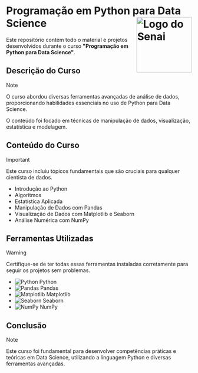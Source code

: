 # Programação em Python para Data Science <img src="https://upload.wikimedia.org/wikipedia/commons/thumb/8/8c/SENAI_S%C3%A3o_Paulo_logo.png/1200px-SENAI_S%C3%A3o_Paulo_logo.png" alt="Logo do Senai" width="150" align="right"/>

Este repositório contém todo o material e projetos desenvolvidos durante o curso **"Programação em Python para Data Science"**.

## Descrição do Curso

> [!NOTE]
> O curso abordou diversas ferramentas avançadas de análise de dados, proporcionando habilidades essenciais no uso de Python para Data Science.

O conteúdo foi focado em técnicas de manipulação de dados, visualização, estatística e modelagem.

## Conteúdo do Curso

> [!IMPORTANT]
> Este curso incluiu tópicos fundamentais que são cruciais para qualquer cientista de dados.

- Introdução ao Python
- Algoritmos
- Estatística Aplicada
- Manipulação de Dados com Pandas
- Visualização de Dados com Matplotlib e Seaborn
- Análise Numérica com NumPy

## Ferramentas Utilizadas

> [!WARNING]
> Certifique-se de ter todas essas ferramentas instaladas corretamente para seguir os projetos sem problemas.

- ![Python](https://img.shields.io/badge/-Python-333333?style=flat&logo=Python) Python
- ![Pandas](https://img.shields.io/badge/-Pandas-333333?style=flat&logo=Pandas) Pandas
- ![Matplotlib](https://img.shields.io/badge/-Matplotlib-333333?style=flat&logo=Matplotlib) Matplotlib
- ![Seaborn](https://img.shields.io/badge/-Seaborn-333333?style=flat&logo=Seaborn) Seaborn
- ![NumPy](https://img.shields.io/badge/-NumPy-333333?style=flat&logo=NumPy) NumPy

## Conclusão

> [!NOTE]
> Este curso foi fundamental para desenvolver competências práticas e teóricas em Data Science, utilizando a linguagem Python e diversas ferramentas avançadas.
